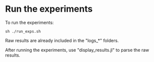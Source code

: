 # Run the experiments

To run the experiments: 

```
sh ./run_exps.sh
```

Raw results are already included in the "logs_*" folders.

After running the experiments, use "display_results.jl" to parse the raw results.